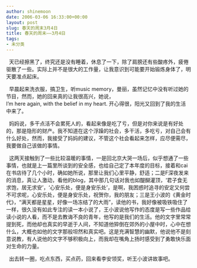 ```yaml
---
author: shinemoon
date: 2006-03-06 16:33:00+00:00
layout: post
slug: 春天的周末3月4日
title: 春天的周末——3月4日
tags:
- 未分类
---
```


  天已经擦黑了，终究还是没有睡着，休息了一下，除了肩膀还有些酸疼外，疲倦驱散了一些。实际上并不是很大的工作量，让我意识到可能要开始锻炼身体了，明天要准点起床。  
  
  早晨起来洗衣服，搞卫生，听music memory，曼丽，虽然记忆中没有听过她的节目，然而，她的回来真的让我很高兴，她说，I’m here again, with the belief in my heart. 开心得很，阳光又回到了我的生活中来了。  
  
  妈妈说，多干点活不会累死人的，看起来像是吃了亏，但是对你来说是有好处的，那是隐形的财产。我不知道在这个浮躁的社会，多干活，多吃亏，对自己会有什么好处，然而，我接受了妈妈的建议，不管这个社会看起来怎样，应尽便需尽，我要做自己该做的事情。  
  
  这两天接触到了一些比较温暖的事情，一是回北京大哭一场后，似乎想通了一些事情，也就是上一篇里所谈到的安全感，也给自己定了本年度的目标，接着和cai在书店待了几个小时，确如她所说，那里让我们心里平静，舒适；二是F深夜发来的消息，真让人激动，看他的blog，其中那几句话对我也如醍醐灌顶，‘君子食无求饱，居无求安’，‘心安乐处，便是身安乐处’，是啊，我困惑时追寻的安定又何尝不可求呢，心安乐处，便是身安乐处，祝贺你，我的朋友；三是王小波的《黄金时代》，“满天都是星星，好像一场冻结了的大雨”，读他的书，我好像被吸铁吸住了一样，很久没有如此专注的读一本小说了，王小波说他写作的态度是写一些作品给读小说的人看，而不是去教诲不良的青年，他写的是我们的生活。他的文字里常常提到死，而他却也真实的早逝于人间，不知道他猝倒在郊外的小屋中时，心中在想什么，大概也如他的文字那般坦然和真实吧。这是充满智慧的幽默，他说他不是刻意说教，有人说他的文字不够积极向上，而我却在嘴角上扬时感受到了勇敢快乐面对生命的力量。  
  
  出去转一圈，吃点东西，买点药，回来看李安领奖，听王小波讲故事吧。  

